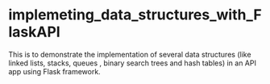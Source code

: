 # implemeting_data_structures_with_FlaskAPI
This is to demonstrate the implementation of several data structures (like linked lists, stacks, queues , binary search trees and hash tables) in an API app using Flask framework.
